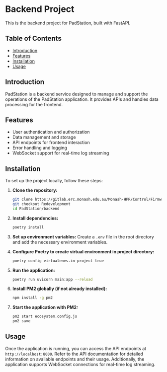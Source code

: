 # Backend Project

This is the backend project for PadStation, built with FastAPI.

## Table of Contents
- [Introduction](#introduction)
- [Features](#features)
- [Installation](#installation)
- [Usage](#usage)

## Introduction
PadStation is a backend service designed to manage and support the operations of the PadStation application. It provides APIs and handles data processing for the frontend.

## Features
- User authentication and authorization
- Data management and storage
- API endpoints for frontend interaction
- Error handling and logging
- WebSocket support for real-time log streaming

## Installation
To set up the project locally, follow these steps:

1. **Clone the repository:**
    ```bash
    git clone https://gitlab.erc.monash.edu.au/Monash-HPR/Control/Firmware/solaris-electronics/pad-station.git
    git checkout Redevelopment
    cd PadStation/backend
    ```

2. **Install dependencies:**
    ```bash
    poetry install
    ```

3. **Set up environment variables:**
    Create a `.env` file in the root directory and add the necessary environment variables.

4. **Configure Poetry to create virtual environment in project directory:**
    ```bash
    poetry config virtualenvs.in-project true
    ```

5. **Run the application:**
    ```bash
    poetry run uvicorn main:app --reload
    ```

6. **Install PM2 globally (if not already installed):**
    ```bash
    npm install -g pm2
    ```

7. **Start the application with PM2:**
    ```bash
    pm2 start ecosystem.config.js
    pm2 save
    ```

## Usage
Once the application is running, you can access the API endpoints at `http://localhost:8000`. Refer to the API documentation for detailed information on available endpoints and their usage.
Additionally, the application supports WebSocket connections for real-time log streaming.
